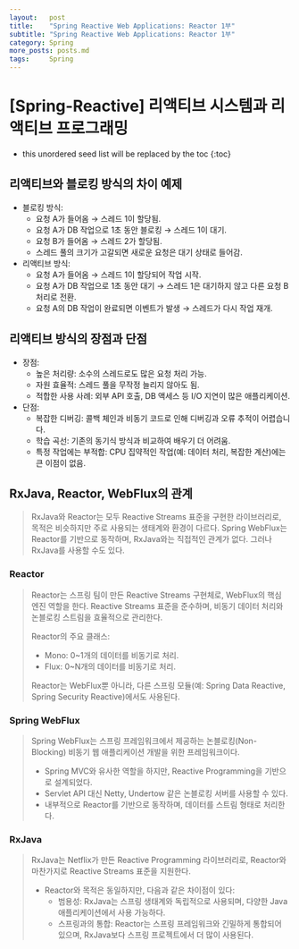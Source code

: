 ```yaml
---
layout:   post
title:    "Spring Reactive Web Applications: Reactor 1부"
subtitle: "Spring Reactive Web Applications: Reactor 1부"
category: Spring
more_posts: posts.md
tags:     Spring
---
```

# [Spring-Reactive] 리액티브 시스템과 리액티브 프로그래밍

<!--more-->
<!-- Table of contents -->
* this unordered seed list will be replaced by the toc
{:toc}

<!-- text -->

## 리액티브와 블로킹 방식의 차이 예제
- 블로킹 방식:
  - 요청 A가 들어옴 → 스레드 1이 할당됨.
  - 요청 A가 DB 작업으로 1초 동안 블로킹 → 스레드 1이 대기.
  - 요청 B가 들어옴 → 스레드 2가 할당됨.
  - 스레드 풀의 크기가 고갈되면 새로운 요청은 대기 상태로 들어감.
- 리액티브 방식:
  - 요청 A가 들어옴 → 스레드 1이 할당되어 작업 시작.
  - 요청 A가 DB 작업으로 1초 동안 대기 → 스레드 1은 대기하지 않고 다른 요청 B 처리로 전환.
  - 요청 A의 DB 작업이 완료되면 이벤트가 발생 → 스레드가 다시 작업 재개.

## 리액티브 방식의 장점과 단점
- 장점:
  - 높은 처리량: 소수의 스레드로도 많은 요청 처리 가능.
  - 자원 효율적: 스레드 풀을 무작정 늘리지 않아도 됨.
  - 적합한 사용 사례: 외부 API 호출, DB 액세스 등 I/O 지연이 많은 애플리케이션.
- 단점:
  - 복잡한 디버깅: 콜백 체인과 비동기 코드로 인해 디버깅과 오류 추적이 어렵습니다.
  - 학습 곡선: 기존의 동기식 방식과 비교하여 배우기 더 어려움.
  - 특정 작업에는 부적합: CPU 집약적인 작업(예: 데이터 처리, 복잡한 계산)에는 큰 이점이 없음.

## RxJava, Reactor, WebFlux의 관계
> RxJava와 Reactor는 모두 Reactive Streams 표준을 구현한 라이브러리로, 목적은 비슷하지만 주로 사용되는 생태계와 환경이 다르다. Spring WebFlux는 Reactor를 기반으로 동작하며, RxJava와는 직접적인 관계가 없다. 그러나 RxJava를 사용할 수도 있다.

### Reactor
> Reactor는 스프링 팀이 만든 Reactive Streams 구현체로, WebFlux의 핵심 엔진 역할을 한다.
> Reactive Streams 표준을 준수하며, 비동기 데이터 처리와 논블로킹 스트림을 효율적으로 관리한다.
> 
> Reactor의 주요 클래스:
> - Mono: 0~1개의 데이터를 비동기로 처리.
> - Flux: 0~N개의 데이터를 비동기로 처리.
> 
> Reactor는 WebFlux뿐 아니라, 다른 스프링 모듈(예: Spring Data Reactive, Spring Security Reactive)에서도 사용된다.

### Spring WebFlux
> Spring WebFlux는 스프링 프레임워크에서 제공하는 논블로킹(Non-Blocking) 비동기 웹 애플리케이션 개발을 위한 프레임워크이다.
> - Spring MVC와 유사한 역할을 하지만, Reactive Programming을 기반으로 설계되었다.
> - Servlet API 대신 Netty, Undertow 같은 논블로킹 서버를 사용할 수 있다.
> - 내부적으로 Reactor를 기반으로 동작하며, 데이터를 스트림 형태로 처리한다.

### RxJava
> RxJava는 Netflix가 만든 Reactive Programming 라이브러리로, Reactor와 마찬가지로 Reactive Streams 표준을 지원한다.
> - Reactor와 목적은 동일하지만, 다음과 같은 차이점이 있다:
>   - 범용성: RxJava는 스프링 생태계와 독립적으로 사용되며, 다양한 Java 애플리케이션에서 사용 가능하다.
>   - 스프링과의 통합: Reactor는 스프링 프레임워크와 긴밀하게 통합되어 있으며, RxJava보다 스프링 프로젝트에서 더 많이 사용된다.
